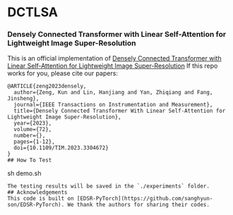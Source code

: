 # DCTLSA 

### Densely Connected Transformer with Linear Self-Attention for Lightweight Image Super-Resolution
This is an official implementation of [Densely Connected Transformer with Linear Self-Attention for Lightweight Image Super-Resolution](https://ieeexplore.ieee.org/document/10215496)
If this repo works for you, please cite our papers:
```
@ARTICLE{zeng2023densely,
  author={Zeng, Kun and Lin, Hanjiang and Yan, Zhiqiang and Fang, Jinsheng},
  journal={IEEE Transactions on Instrumentation and Measurement}, 
  title={Densely Connected Transformer With Linear Self-Attention for Lightweight Image Super-Resolution}, 
  year={2023},
  volume={72},
  number={},
  pages={1-12},
  doi={10.1109/TIM.2023.3304672}
}
## How To Test
```
sh demo.sh
```
The testing results will be saved in the `./experiments` folder.
## Acknowledgements
This code is built on [EDSR-PyTorch](https://github.com/sanghyun-son/EDSR-PyTorch). We thank the authors for sharing their codes.
